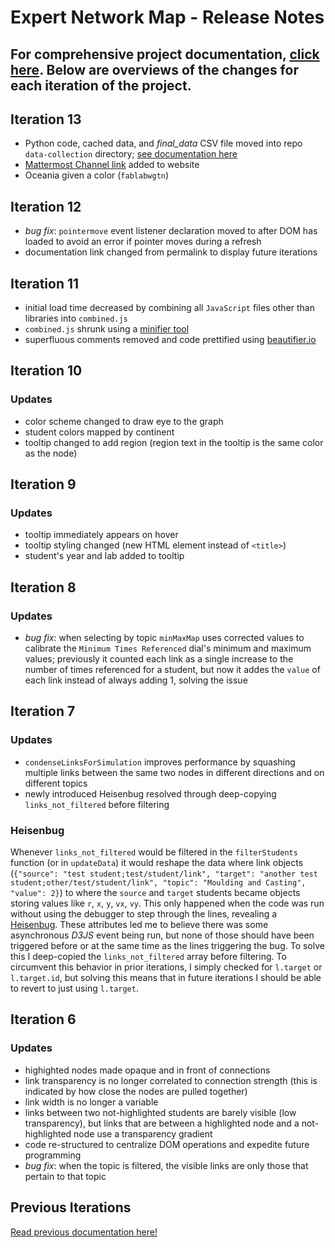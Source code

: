 # Expert Network Map - Release Notes

## **For comprehensive project documentation, [click here](https://adamnstone.com/stem/expert-network-map/). Below are overviews of the changes for each iteration of the project.**

## Iteration 13

- Python code, cached data, and *final_data* CSV file moved into repo `data-collection` directory; [see documentation here](https://fabacademy.org/2023/labs/charlotte/students/adam-stone/lessons/side-projects/lab-link-graph/#how-to-run-python-data-collection)
- [Mattermost Channel link](https://chat.academany.org/fabacademy-2023/channels/fab-academy-data-viz) added to website
- Oceania given a color (`fablabwgtn`)

## Iteration 12

- *bug fix*: `pointermove` event listener declaration moved to after DOM has loaded to avoid an error if pointer moves during a refresh
- documentation link changed from permalink to display future iterations

## Iteration 11

- initial load time decreased by combining all `JavaScript` files other than libraries into `combined.js`
- `combined.js` shrunk using a [minifier tool](https://www.toptal.com/developers/javascript-minifier)
- superfluous comments removed and code prettified using [beautifier.io](https://beautifier.io/)

## Iteration 10

### Updates

- color scheme changed to draw eye to the graph
- student colors mapped by continent
- tooltip changed to add region (region text in the tooltip is the same color as the node)

## Iteration 9

### Updates

- tooltip immediately appears on hover
- tooltip styling changed (new HTML element instead of `<title>`)
- student's year and lab added to tooltip

## Iteration 8

### Updates

- *bug fix*: when selecting by topic `minMaxMap` uses corrected values to calibrate the `Minimum Times Referenced` dial's minimum and maximum values; previously it counted each link as a single increase to the number of times referenced for a student, but now it addes the `value` of each link instead of always adding 1, solving the issue

## Iteration 7

### Updates

- `condenseLinksForSimulation` improves performance by squashing multiple links between the same two nodes in different directions and on different topics
- newly introduced Heisenbug resolved through deep-copying `links_not_filtered` before filtering

### Heisenbug

Whenever `links_not_filtered` would be filtered in the `filterStudents` function (or in `updateData`) it would reshape the data where link objects (`{"source": "test student;test/student/link", "target": "another test student;other/test/student/link", "topic": "Moulding and Casting", "value": 2}`) to where the `source` and `target` students became objects storing values like `r`, `x`, `y`, `vx`, `vy`. This only happened when the code was run without using the debugger to step through the lines, revealing a [Heisenbug](https://en.wikipedia.org/wiki/Heisenbug). These attributes led me to believe there was some asynchronous *D3JS* event being run, but none of those should have been triggered before or at the same time as the lines triggering the bug. To solve this I deep-copied the `links_not_filtered` array before filtering. To circumvent this behavior in prior iterations, I simply checked for `l.target` or `l.target.id`, but solving this means that in future iterations I should be able to revert to just using `l.target`.

## Iteration 6

### Updates

- highighted nodes made opaque and in front of connections
- link transparency is no longer correlated to connection strength (this is indicated by how close the nodes are pulled together)
- link width is no longer a variable
- links between two not-highlighted students are barely visible (low transparency), but links that are between a highlighted node and a not-highlighted node use a transparency gradient
- code re-structured to centralize DOM operations and expedite future programming
- *bug fix*: when the topic is filtered, the visible links are only those that pertain to that topic 

## Previous Iterations

[Read previous documentation here!](https://fabacademy.org/2023/labs/charlotte/students/adam-stone/lessons/side-projects/lab-link-graph/)